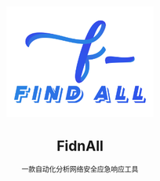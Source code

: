 <div align="center">
  <p align="center">
    <img style="width:300px" src="https://github.com/FindAllTeam/findallteam.github.io/blob/master/public/logo.svg" alt="logo">
  </p>
  <h1>FidnAll</h1>
  <p>一款自动化分析网络安全应急响应工具</p>
</div>